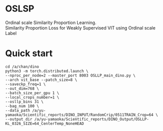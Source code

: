 # OSLSP
Ordinal scale Similarity Proportion Learning. <br>
Similarity Proportion Loss for Weakly Supervised VIT using Ordinal scale Label 

# Quick start

```
cd /a/chan/dino
python3 -m torch.distributed.launch \
--nproc_per_node=2 --master_port 8003 OSLLP_main_dino.py \
--arch vit_base --patch_size=8 \
--saveckp_freq=1 \
--out_dim=768 \
--batch_size_per_gpu 1 \
--local_crops_number=1 \
--osllp_bins 31 \
--bag_num 100 \
--data_path /a/yu-yamaoka/Scientific_reports/DINO_INPUT/RandomCrip/0511TRAIN_Crop=64 \
--output_dir /a/yu-yamaoka/Scientific_reports/DINO_Output/OSLLP-KL_0326_SIZE=64_CenterTemp_NoneHEAD
```
